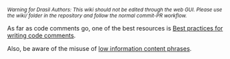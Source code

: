 <small><i>Warning for Drasil Authors: This wiki should not be edited through the web GUI. Please use the wiki/ folder in the repository and follow the normal commit-PR workflow.</i></small>

As far as code comments go, one of the best resources is [Best practices for writing code comments](https://stackoverflow.blog/2021/07/05/best-practices-for-writing-code-comments/).

Also, be aware of the misuse of [low information content phrases](https://www.webpages.uidaho.edu/range357/extra-refs/empty-words.htm#:~:text=Empty%20Words&text=%22Empty%22%20words%20refer%20to%20Low,of%2C%20to%2C%20and%20with.).